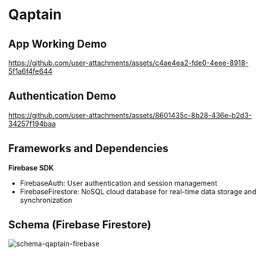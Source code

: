 # Qaptain

## App Working Demo

https://github.com/user-attachments/assets/c4ae4ea2-fde0-4eee-8918-5f1a6f4fe644

## Authentication Demo

https://github.com/user-attachments/assets/8601435c-8b28-436e-b2d3-34257f194baa

## Frameworks and Dependencies

**Firebase SDK**
- FirebaseAuth: User authentication and session management
- FirebaseFirestore: NoSQL cloud database for real-time data storage and synchronization

## Schema (Firebase Firestore)
![schema-qaptain-firebase](https://github.com/user-attachments/assets/f78eb2d3-6aff-4149-8a5d-ee54ffc37cd4)
